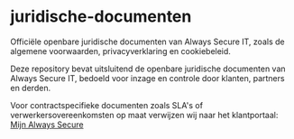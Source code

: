 # juridische-documenten

Officiële openbare juridische documenten van Always Secure IT, zoals de algemene voorwaarden, privacyverklaring en cookiebeleid.

Deze repository bevat uitsluitend de openbare juridische documenten van Always Secure IT, bedoeld voor inzage en controle door klanten, partners en derden.

Voor contractspecifieke documenten zoals SLA's of verwerkersovereenkomsten op maat verwijzen wij naar het klantportaal: [Mijn Always Secure](https://www.mijn.alwayssecure.nl)
